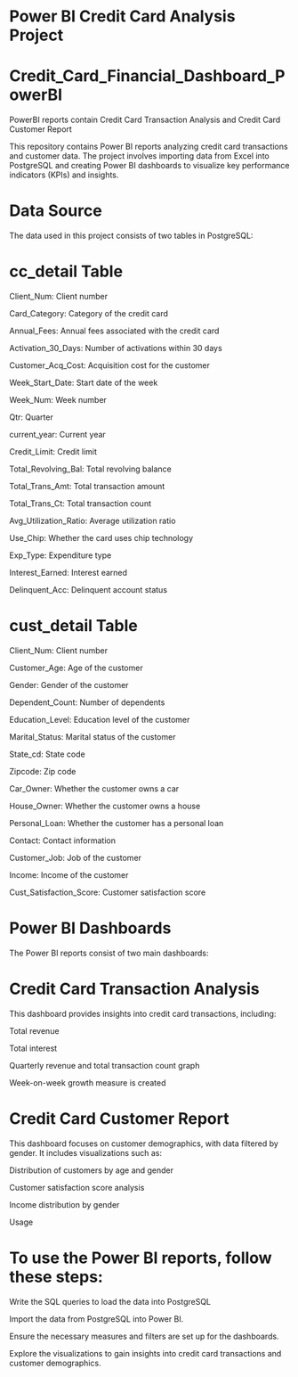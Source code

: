 # Power BI Credit Card Analysis Project
# Credit_Card_Financial_Dashboard_PowerBI
PowerBI reports contain Credit Card Transaction Analysis and Credit Card Customer Report

This repository contains Power BI reports analyzing credit card transactions and customer data. The project involves importing data from Excel into PostgreSQL and creating Power BI dashboards to visualize key performance indicators (KPIs) and insights.

# Data Source
The data used in this project consists of two tables in PostgreSQL:

# cc_detail Table

Client_Num: Client number

Card_Category: Category of the credit card

Annual_Fees: Annual fees associated with the credit card

Activation_30_Days: Number of activations within 30 days

Customer_Acq_Cost: Acquisition cost for the customer

Week_Start_Date: Start date of the week

Week_Num: Week number

Qtr: Quarter

current_year: Current year

Credit_Limit: Credit limit

Total_Revolving_Bal: Total revolving balance

Total_Trans_Amt: Total transaction amount

Total_Trans_Ct: Total transaction count

Avg_Utilization_Ratio: Average utilization ratio

Use_Chip: Whether the card uses chip technology

Exp_Type: Expenditure type

Interest_Earned: Interest earned

Delinquent_Acc: Delinquent account status


# cust_detail Table

Client_Num: Client number

Customer_Age: Age of the customer

Gender: Gender of the customer

Dependent_Count: Number of dependents

Education_Level: Education level of the customer

Marital_Status: Marital status of the customer

State_cd: State code

Zipcode: Zip code

Car_Owner: Whether the customer owns a car

House_Owner: Whether the customer owns a house

Personal_Loan: Whether the customer has a personal loan

Contact: Contact information

Customer_Job: Job of the customer

Income: Income of the customer

Cust_Satisfaction_Score: Customer satisfaction score


# Power BI Dashboards

The Power BI reports consist of two main dashboards:

# Credit Card Transaction Analysis

This dashboard provides insights into credit card transactions, including:

Total revenue

Total interest

Quarterly revenue and total transaction count graph

Week-on-week growth measure is created

# Credit Card Customer Report

This dashboard focuses on customer demographics, with data filtered by gender. It includes visualizations such as:

Distribution of customers by age and gender

Customer satisfaction score analysis

Income distribution by gender

Usage

# To use the Power BI reports, follow these steps:

Write the SQL queries to load the data into PostgreSQL

Import the data from PostgreSQL into Power BI.

Ensure the necessary measures and filters are set up for the dashboards.

Explore the visualizations to gain insights into credit card transactions and customer demographics.
